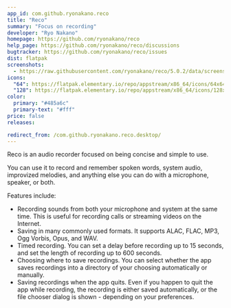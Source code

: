 ```yaml
---
app_id: com.github.ryonakano.reco
title: "Reco"
summary: "Focus on recording"
developer: "Ryo Nakano"
homepage: https://github.com/ryonakano/reco
help_page: https://github.com/ryonakano/reco/discussions
bugtracker: https://github.com/ryonakano/reco/issues
dist: flatpak
screenshots:
  - https://raw.githubusercontent.com/ryonakano/reco/5.0.2/data/screenshots/pantheon/welcome-init-light.png
icons:
  "64": https://flatpak.elementary.io/repo/appstream/x86_64/icons/64x64/com.github.ryonakano.reco.png
  "128": https://flatpak.elementary.io/repo/appstream/x86_64/icons/128x128/com.github.ryonakano.reco.png
color:
  primary: "#485a6c"
  primary-text: "#fff"
price: false
releases:

redirect_from: /com.github.ryonakano.reco.desktop/
---
```


<p>
      Reco is an audio recorder focused on being concise and simple to use.
    </p>
<p>You can use it to record and remember spoken words, system audio, improvized melodies, and anything else you can do with a microphone, speaker, or both.</p>
<p>Features include:</p>
<ul>
<li>Recording sounds from both your microphone and system at the same time. This is useful for recording calls or streaming videos on the Internet.</li>
<li>Saving in many commonly used formats. It supports ALAC, FLAC, MP3, Ogg Vorbis, Opus, and WAV.</li>
<li>Timed recording. You can set a delay before recording up to 15 seconds, and set the length of recording up to 600 seconds.</li>
<li>Choosing where to save recordings. You can select whether the app saves recordings into a directory of your choosing automatically or manually.</li>
<li>Saving recordings when the app quits. Even if you happen to quit the app while recording, the recording is either saved automatically, or the file chooser dialog is shown - depending on your preferences.</li>
</ul>